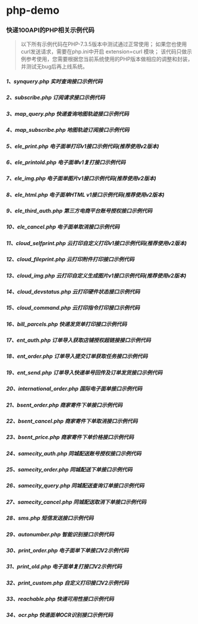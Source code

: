 # php-demo

### 快递100API的PHP相关示例代码

> 以下所有示例代码在PHP-7.3.5版本中测试通过正常使用；
> 如果您也使用curl发送请求，需要在php.ini中开启 extension=curl 模块；
> 该代码只做示例参考使用，您需要根据您当前系统使用的PHP版本做相应的调整和封装，并测试无bug后再上线系统。

##### 1、synquery.php 实时查询接口示例代码

##### 2、subscribe.php 订阅请求接口示例代码

##### 3、map_query.php 快递查询地图轨迹接口示例代码

##### 4、map_subscribe.php 地图轨迹订阅接口示例代码

##### 5、ele_print.php 电子面单打印v1接口示例代码(推荐使用v2版本)

##### 6、ele_printold.php 电子面单v1复打接口示例代码

##### 7、ele_img.php 电子面单图片v1接口示例代码(推荐使用v2版本)

##### 8、ele_html.php 电子面单HTML v1接口示例代码(推荐使用v2版本)

##### 9、ele_third_auth.php 第三方电商平台账号授权接口示例代码

##### 10、ele_cancel.php 电子面单取消接口示例代码

##### 11、cloud_selfprint.php 云打印自定义打印v1接口示例代码(推荐使用v2版本)

##### 12、cloud_fileprint.php 云打印附件打印接口示例代码

##### 13、cloud_img.php 云打印自定义生成图片v1接口示例代码(推荐使用v2版本)

##### 14、cloud_devstatus.php 云打印硬件状态接口示例代码

##### 15、cloud_command.php 云打印指令打印接口示例代码

##### 16、bill_parcels.php 快递发货单打印接口示例代码

##### 17、ent_auth.php 订单导入获取店铺授权超链接接口示例代码

##### 18、ent_order.php 订单导入提交订单获取任务接口示例代码

##### 19、ent_send.php 订单导入快递单号回传及订单发货接口示例代码

##### 20、international_order.php 国际电子面单接口示例代码

##### 21、bsent_order.php 商家寄件下单接口示例代码

##### 22、bsent_cancel.php 商家寄件下单取消接口示例代码

##### 23、bsent_price.php 商家寄件下单价格接口示例代码

##### 24、samecity_auth.php 同城配送账号授权接口示例代码

##### 25、samecity_order.php 同城配送下单接口示例代码

##### 26、samecity_query.php 同城配送查询订单接口示例代码

##### 27、samecity_cancel.php 同城配送取消下单接口示例代码

##### 28、sms.php 短信发送接口示例代码

##### 29、autonumber.php 智能识别接口示例代码

##### 30、print_order.php 电子面单下单接口V2示例代码

##### 31、print_old.php 电子面单复打接口V2示例代码

##### 32、print_custom.php 自定义打印接口V2示例代码

##### 33、reachable.php 快递可用性接口示例代码

##### 34、ocr.php 快递面单OCR识别接口示例代码
